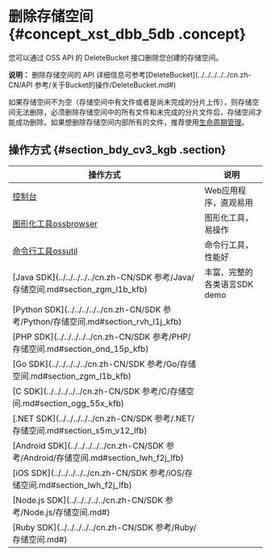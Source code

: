 # 删除存储空间 {#concept_xst_dbb_5db .concept}

您可以通过 OSS API 的 DeleteBucket 接口删除您创建的存储空间。

**说明：** 删除存储空间的 API 详细信息可参考[DeleteBucket](../../../../../cn.zh-CN/API 参考/关于Bucket的操作/DeleteBucket.md#)

如果存储空间不为空（存储空间中有文件或者是尚未完成的分片上传），则存储空间无法删除，必须删除存储空间中的所有文件和未完成的分片文件后，存储空间才能成功删除。如果想删除存储空间内部所有的文件，推荐使用[生命周期管理](cn.zh-CN/开发指南/管理文件/管理文件生命周期.md#)。

## 操作方式 {#section_bdy_cv3_kgb .section}

|操作方式|说明|
|----|--|
|[控制台](../../../../../cn.zh-CN/控制台用户指南/管理存储空间/创建存储空间.md#)|Web应用程序，直观易用|
|[图形化工具ossbrowser](../../../../../cn.zh-CN/常用工具/图形化管理工具ossbrowser/快速开始.md#)|图形化工具，易操作|
|[命令行工具ossutil](../../../../../cn.zh-CN/常用工具/命令行工具ossutil/有关Bucket的命令.md#ul_nxp_chs_vdb)|命令行工具，性能好|
|[Java SDK](../../../../../cn.zh-CN/SDK 参考/Java/存储空间.md#section_zgm_l1b_kfb)|丰富、完整的各类语言SDK demo|
|[Python SDK](../../../../../cn.zh-CN/SDK 参考/Python/存储空间.md#section_rvh_l1j_kfb)|
|[PHP SDK](../../../../../cn.zh-CN/SDK 参考/PHP/存储空间.md#section_ond_15p_kfb)|
|[Go SDK](../../../../../cn.zh-CN/SDK 参考/Go/存储空间.md#section_zgm_l1b_kfb)|
|[C SDK](../../../../../cn.zh-CN/SDK 参考/C/存储空间.md#section_ogg_55x_kfb)|
|[.NET SDK](../../../../../cn.zh-CN/SDK 参考/.NET/存储空间.md#section_s5m_v12_lfb)|
|[Android SDK](../../../../../cn.zh-CN/SDK 参考/Android/存储空间.md#section_lwh_f2j_lfb)|
|[iOS SDK](../../../../../cn.zh-CN/SDK 参考/iOS/存储空间.md#section_lwh_f2j_lfb)|
|[Node.js SDK](../../../../../cn.zh-CN/SDK 参考/Node.js/存储空间.md#)|
|[Ruby SDK](../../../../../cn.zh-CN/SDK 参考/Ruby/存储空间.md#)|

